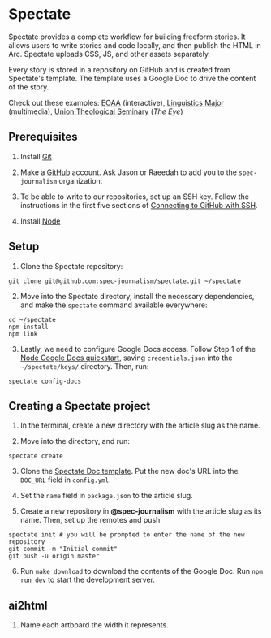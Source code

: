 # Spectate

Spectate provides a complete workflow for building freeform stories. It allows users to write stories and code locally, and then publish the HTML in Arc. Spectate uploads CSS, JS, and other assets separately.

Every story is stored in a repository on GitHub and is created from Spectate's template. The template uses a Google Doc to drive the content of the story.

Check out these examples: [EOAA](https://www.columbiaspectator.com/eye-lead/2019/11/15/students-and-faculty-say-gender-based-harassment-and-discrimination-at-columbia-is-systemic-why-are-they-turning-away-from-the-system-built-to-address-it/) (interactive), [Linguistics Major](https://github.com/spec-journalism/linguistics-major) (multimedia), [Union Theological Seminary](https://github.com/spec-journalism/uts) (_The Eye_)

## Prerequisites

1. Install [Git](https://git-scm.com/book/en/v2/Getting-Started-Installing-Git)

2. Make a [GitHub](https://github.com) account. Ask Jason or Raeedah to add you to the `spec-journalism` organization.

3. To be able to write to our repositories, set up an SSH key. Follow the instructions in the first five sections of [Connecting to GitHub with SSH](https://help.github.com/en/articles/connecting-to-github-with-ssh).

4. Install [Node](https://nodejs.org/en/)

## Setup

1. Clone the Spectate repository:
```
git clone git@github.com:spec-journalism/spectate.git ~/spectate
```

2. Move into the Spectate directory, install the necessary dependencies, and make the `spectate` command available everywhere:
```
cd ~/spectate
npm install
npm link
```

3. Lastly, we need to configure Google Docs access. Follow Step 1 of the [Node Google Docs quickstart](https://developers.google.com/docs/api/quickstart/nodejs), saving `credentials.json` into the `~/spectate/keys/` directory. Then, run:
```
spectate config-docs
```

## Creating a Spectate project

1. In the terminal, create a new directory with the article slug as the name.

2. Move into the directory, and run:
```
spectate create
```

3. Clone the [Spectate Doc template](https://docs.google.com/document/d/1vs_o7MAt1vQ8X6-zCapFXne5B-wosLb__7opChId4J4/edit). Put the new doc's URL into the `DOC_URL` field in `config.yml`.

4. Set the `name` field in `package.json` to the article slug.

5. Create a new repository in **@spec-journalism** with the article slug as its name. Then, set up the remotes and push
```
spectate init # you will be prompted to enter the name of the new repository
git commit -m "Initial commit"
git push -u origin master
```

6. Run `make download` to download the contents of the Google Doc. Run `npm run dev` to start the development server.

## ai2html

1. Name each artboard the width it represents.
